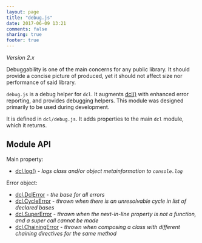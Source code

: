 ```yaml
---
layout: page
title: "debug.js"
date: 2017-06-09 13:21
comments: false
sharing: true
footer: true
---
```


*Version 2.x*

Debuggability is one of the main concerns for any public library. It should provide a concise picture of produced, yet it should not affect size nor performance of said library.

`debug.js` is a debug helper for `dcl`. It augments [dcl()](/2.x/docs/dcl_js/dcl/) with enhanced error reporting, and provides debugging helpers. This module was designed primarily to be used during development.

It is defined in `dcl/debug.js`. It adds properties to the main `dcl` module, which it returns.

## Module API

Main property:

* [dcl.log()](/2.x/docs/debug_js/log/) - *logs class and/or object metainformation to `console.log`*

Error object:

* [dcl.DclError](/2.x/docs/debug_js/dclerror/) - *the base for all errors*
* [dcl.CycleError](/2.x/docs/debug_js/cycleerror/) - *thrown when there is an unresolvable cycle in list of declared bases*
* [dcl.SuperError](/2.x/docs/debug_js/supererror/) - *thrown when the next-in-line property is not a function, and a super call cannot be made*
* [dcl.ChainingError](/2.x/docs/debug_js/chainingerror/) - *thrown when composing a class with different chaining directives for the same method*
